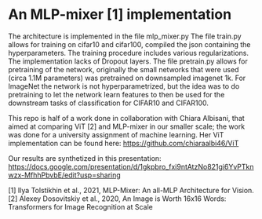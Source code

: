 # An MLP-mixer [1] implementation

The architecture is implemented in the file mlp_mixer.py
The file train.py allows for training on cifar10 and cifar100, compiled the json containing the hyperparameters. The training procedure includes various regularizations.
The implementation lacks of Dropout layers. 
The file pretrain.py allows for pretraining of the network, originally the small networks that were used (circa 1.1M parameters) was pretrained on downsampled imagenet 1k. 
For ImageNet the network is not hyperparametrized, but the idea was to do pretraining to let the network learn features to then be used for the downstream tasks of classification for CIFAR10 and CIFAR100. 

This repo is half of a work done in collaboration with Chiara Albisani, that aimed at comparing ViT [2] and MLP-mixer in our smaller scale; the work was done for a university assignment of machine learning. 
Her ViT implementation can be found here: https://github.com/chiaraalbi46/ViT 

Our results are synthetized in this presentation: https://docs.google.com/presentation/d/1gkpbro_fxi9ntAtzNo821gi6YvPTknwzx-MfhhPbvbE/edit?usp=sharing 

[1] Ilya Tolstikhin et al., 2021, MLP-Mixer: An all-MLP Architecture for Vision.
[2] Alexey Dosovitskiy et al., 2020, An Image is Worth 16x16 Words: Transformers for Image Recognition at Scale
